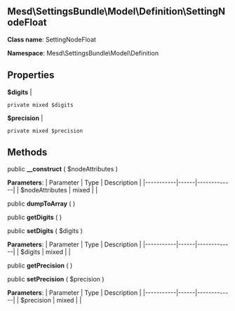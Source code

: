 Mesd\SettingsBundle\Model\Definition\SettingNodeFloat
---------------

    

    


**Class name**: SettingNodeFloat

**Namespace**: Mesd\SettingsBundle\Model\Definition









Properties
----------


**$digits**  |  



    private mixed $digits






**$precision**  |  



    private mixed $precision






Methods
-------


public **__construct** ( $nodeAttributes )











**Parameters**:
| Parameter | Type | Description |
|-----------|------|-------------|
| $nodeAttributes | mixed |  |



public **dumpToArray** (  )












public **getDigits** (  )












public **setDigits** ( $digits )











**Parameters**:
| Parameter | Type | Description |
|-----------|------|-------------|
| $digits | mixed |  |



public **getPrecision** (  )












public **setPrecision** ( $precision )











**Parameters**:
| Parameter | Type | Description |
|-----------|------|-------------|
| $precision | mixed |  |


